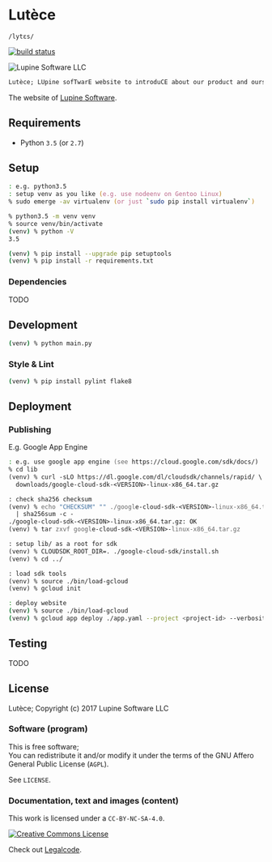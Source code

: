 # Lutèce

`/lytɛs/`

[![build status](
https://gitlab.com/lupine-software/lutece/badges/master/build.svg)](
https://gitlab.com/lupine-software/lutece/commits/master)

![Lupine Software LLC](
https://gitlab.com/lupine-software/lutece/raw/master/static/img/lupine-software-logo-300x300.png)

```txt
Lutèce; LUpine sofTwarE website to introduCE about our product and ourselves
```

The website of [Lupine Software](https://lupine-software.com).


## Requirements

* Python `3.5` (or `2.7`)


## Setup

```zsh
: e.g. python3.5
: setup venv as you like (e.g. use nodeenv on Gentoo Linux)
% sudo emerge -av virtualenv (or just `sudo pip install virtualenv`)

% python3.5 -m venv venv
% source venv/bin/activate
(venv) % python -V
3.5

(venv) % pip install --upgrade pip setuptools
(venv) % pip install -r requirements.txt
```

### Dependencies

TODO


## Development

```zsh
(venv) % python main.py
```

### Style & Lint

```zsh
(venv) % pip install pylint flake8
```


## Deployment

### Publishing

E.g. Google App Engine

```zsh
: e.g. use google app engine (see https://cloud.google.com/sdk/docs/)
% cd lib
(venv) % curl -sLO https://dl.google.com/dl/cloudsdk/channels/rapid/ \
  downloads/google-cloud-sdk-<VERSION>-linux-x86_64.tar.gz

: check sha256 checksum
(venv) % echo "CHECKSUM" "" ./google-cloud-sdk-<VERSION>-linux-x86_64.tar.gz \
  | sha256sum -c -
./google-cloud-sdk-<VERSION>-linux-x86_64.tar.gz: OK
(venv) % tar zxvf google-cloud-sdk-<VERSION>-linux-x86_64.tar.gz

: setup lib/ as a root for sdk
(venv) % CLOUDSDK_ROOT_DIR=. ./google-cloud-sdk/install.sh
(venv) % cd ../

: load sdk tools
(venv) % source ./bin/load-gcloud
(venv) % gcloud init
```

```zsh
: deploy website
(venv) % source ./bin/load-gcloud
(venv) % gcloud app deploy ./app.yaml --project <project-id> --verbosity=info
```

## Testing

TODO


## License

Lutèce; Copyright (c) 2017 Lupine Software LLC

### Software (program)

This is free software;  
You can redistribute it and/or modify it under the terms of
the GNU Affero General Public License (`AGPL`).

See `LICENSE`.

### Documentation, text and images (content)

This work is licensed under a `CC-BY-NC-SA-4.0`.

[![Creative Commons License](
https://i.creativecommons.org/l/by-nc-sa/4.0/88x31.png)](
http://creativecommons.org/licenses/by-nc-sa/4.0/)

Check out [Legalcode](
https://creativecommons.org/licenses/by-nc-sa/4.0/legalcode).
